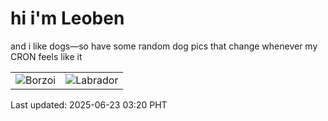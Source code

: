 # hi i'm Leoben

and i like dogs—so have some random dog pics that change whenever my CRON feels like it

|  |  |
|--------|----------|
| ![Borzoi](https://random-dog-vercel.vercel.app/api/random-borzoi?v=1750620005) | ![Labrador](https://random-dog-vercel.vercel.app/api/random-labrador?v=1750620005) |

Last updated: 2025-06-23 03:20 PHT
